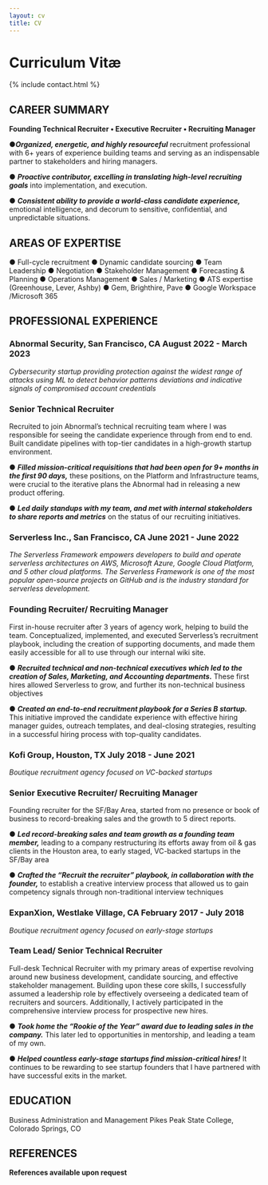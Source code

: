 ```yaml
---
layout: cv
title: CV
---
```


# Curriculum Vitæ

{% include contact.html %}

## CAREER SUMMARY
<strong>Founding Technical Recruiter • Executive Recruiter • Recruiting Manager</strong>

●<em><strong>Organized, energetic, and highly resourceful</strong></em> recruitment professional with 6+ years of experience building teams and serving as an indispensable partner to stakeholders and hiring managers.

● <strong><em>Proactive contributor, excelling in translating high-level recruiting goals</strong></em> into implementation, and execution.

● <strong><em>Consistent ability to provide a world-class candidate experience,</strong></em> emotional intelligence, and decorum to sensitive, confidential, and unpredictable situations.

## AREAS OF EXPERTISE
● Full-cycle recruitment
● Dynamic candidate sourcing
● Team Leadership
● Negotiation
● Stakeholder Management
● Forecasting & Planning
● Operations Management
● Sales / Marketing
● ATS expertise (Greenhouse,
Lever, Ashby)
● Gem, Brighthire, Pave
● Google Workspace
/Microsoft 365
<br>

## PROFESSIONAL EXPERIENCE

### Abnormal Security, San Francisco, CA August 2022 - March 2023
<em>Cybersecurity startup providing protection against the widest range of attacks using ML to detect behavior patterns
deviations and indicative signals of compromised account credentials</em>

### Senior Technical Recruiter
Recruited to join Abnormal’s technical recruiting team where I was responsible for seeing the candidate experience through from end to end. Built candidate pipelines with top-tier candidates in a high-growth startup environment.

● <strong><em>Filled mission-critical requisitions that had been open for 9+ months in the first 90 days,</strong></em> these positions, on the Platform and Infrastructure teams, were crucial to the iterative plans the Abnormal had in releasing a new product offering.

● <strong><em>Led daily standups with my team, and met with internal stakeholders to share reports and metrics</strong></em> on the status of our recruiting initiatives.
<br>

### Serverless Inc., San Francisco, CA June 2021 - June 2022
<em>The Serverless Framework empowers developers to build and operate serverless architectures on AWS, Microsoft
Azure, Google Cloud Platform, and 5 other cloud platforms. The Serverless Framework is one of the most popular
open-source projects on GitHub and is the industry standard for serverless development.</em>

### Founding Recruiter/ Recruiting Manager
First in-house recruiter after 3 years of agency work, helping to build the team. Conceptualized, implemented, and executed Serverless’s recruitment playbook, including the creation of supporting documents, and made them easily accessible for all to use through our internal wiki site.

● <strong><em>Recruited technical and non-technical executives which led to the creation of Sales, Marketing, and Accounting departments.</strong></em> These first hires allowed Serverless to grow, and further its non-technical business objectives

● <strong><em>Created an end-to-end recruitment playbook for a Series B startup.</strong></em> This initiative improved the candidate experience with effective hiring manager guides, outreach templates, and deal-closing strategies, resulting in a successful hiring process with top-quality candidates.
<br>

### Kofi Group, Houston, TX July 2018 - June 2021
<em>Boutique recruitment agency focused on VC-backed startups</em>

### Senior Executive Recruiter/ Recruiting Manager
Founding recruiter for the SF/Bay Area, started from no presence or book of business to record-breaking sales and the growth to 5 direct reports.

● <strong><em>Led record-breaking sales and team growth as a founding team member,</strong></em> leading to a company restructuring its efforts away from oil & gas clients in the Houston area, to early staged, VC-backed startups in the SF/Bay area

● <strong><em>Crafted the “Recruit the recruiter” playbook, in collaboration with the founder,</strong></em> to establish a creative interview process that allowed us to gain competency signals through non-traditional interview techniques

### ExpanXion, Westlake Village, CA February 2017 - July 2018
<em>Boutique recruitment agency focused on early-stage startups</em>

### Team Lead/ Senior Technical Recruiter
Full-desk Technical Recruiter with my primary areas of expertise revolving around new business development, candidate sourcing, and effective stakeholder management. Building upon these core skills, I successfully assumed a leadership role by effectively overseeing a dedicated team of recruiters and sourcers. Additionally, I actively participated in the comprehensive interview process for prospective new hires.

● <strong><em>Took home the “Rookie of the Year” award due to leading sales in the company.</strong></em> This later led to
opportunities in mentorship, and leading a team of my own.

● <strong><em>Helped countless early-stage startups find mission-critical hires!</strong></em> It continues to be rewarding to see
startup founders that I have partnered with have successful exits in the market.

## EDUCATION
Business Administration and Management
Pikes Peak State College, Colorado Springs, CO


## REFERENCES
<strong> References available upon request </strong>



